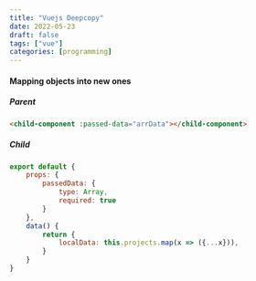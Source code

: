 ```yaml
---
title: "Vuejs Deepcopy"
date: 2022-05-23
draft: false
tags: ["vue"]
categories: [programming]
---
```


#### Mapping objects into new ones

##### Parent

```html
<child-component :passed-data="arrData"></child-component>
```

##### Child

```javascript
export default {
    props: {
        passedData: {
            type: Array,
            required: true
        }
    },
    data() {
        return {
            localData: this.projects.map(x => ({...x})),
        }
    }
}

```
